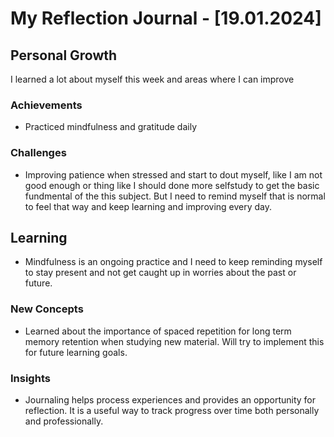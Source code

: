# My Reflection Journal - [19.01.2024]

## Personal Growth
I learned a lot about myself this week and areas where I can improve
### Achievements
- Practiced mindfulness and gratitude daily
### Challenges
- Improving patience when stressed and start to dout myself, like I am not good enough or thing like I should done more selfstudy to get the basic fundmental of the this subject. But I need to remind myself that is normal to feel that way and keep learning and improving every day.
## Learning
- Mindfulness is an ongoing practice and I need to keep reminding myself to stay present and not get caught up in worries about the past or future.
### New Concepts
- Learned about the importance of spaced repetition for long term memory retention when studying new material. Will try to  implement this for future learning goals.
### Insights
- Journaling helps process experiences and provides an opportunity for reflection. It is a useful way to track progress over time both personally and professionally.